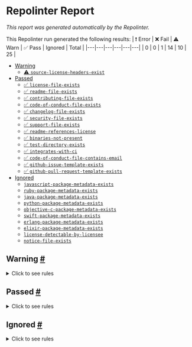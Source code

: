 [//]: # (---)

[//]: # (SPDX-License-Identifier: MIT)

[//]: # (---)

# Repolinter Report

*This report was generated automatically by the Repolinter.*

This Repolinter run generated the following results:
| ❗ Error | ❌ Fail | ⚠️ Warn | ✅ Pass | Ignored | Total |
|---|---|---|---|---|---|
| 0 | 0 | 1 | 14 | 10 | 25 |

- [Warning](#user-content-warning)
    - [⚠️ `source-license-headers-exist`](#user-content--source-license-headers-exist)
- [Passed](#user-content-passed)
    - [✅ `license-file-exists`](#user-content--license-file-exists)
    - [✅ `readme-file-exists`](#user-content--readme-file-exists)
    - [✅ `contributing-file-exists`](#user-content--contributing-file-exists)
    - [✅ `code-of-conduct-file-exists`](#user-content--code-of-conduct-file-exists)
    - [✅ `changelog-file-exists`](#user-content--changelog-file-exists)
    - [✅ `security-file-exists`](#user-content--security-file-exists)
    - [✅ `support-file-exists`](#user-content--support-file-exists)
    - [✅ `readme-references-license`](#user-content--readme-references-license)
    - [✅ `binaries-not-present`](#user-content--binaries-not-present)
    - [✅ `test-directory-exists`](#user-content--test-directory-exists)
    - [✅ `integrates-with-ci`](#user-content--integrates-with-ci)
    - [✅ `code-of-conduct-file-contains-email`](#user-content--code-of-conduct-file-contains-email)
    - [✅ `github-issue-template-exists`](#user-content--github-issue-template-exists)
    - [✅ `github-pull-request-template-exists`](#user-content--github-pull-request-template-exists)
- [Ignored](#user-content-ignored)
    - [`javascript-package-metadata-exists`](#user-content-javascript-package-metadata-exists)
    - [`ruby-package-metadata-exists`](#user-content-ruby-package-metadata-exists)
    - [`java-package-metadata-exists`](#user-content-java-package-metadata-exists)
    - [`python-package-metadata-exists`](#user-content-python-package-metadata-exists)
    - [`objective-c-package-metadata-exists`](#user-content-objective-c-package-metadata-exists)
    - [`swift-package-metadata-exists`](#user-content-swift-package-metadata-exists)
    - [`erlang-package-metadata-exists`](#user-content-erlang-package-metadata-exists)
    - [`elixir-package-metadata-exists`](#user-content-elixir-package-metadata-exists)
    - [`license-detectable-by-licensee`](#user-content-license-detectable-by-licensee)
    - [`notice-file-exists`](#user-content-notice-file-exists)

## Warning <a href="#user-content-warning" id="warning">#</a>

<details>
<summary>Click to see rules</summary>

### ⚠️ `source-license-headers-exist` <a href="#user-content--source-license-headers-exist" id="-source-license-headers-exist">#</a>

Did not find file matching the specified patterns. Below is a list of files or patterns that failed:

- `**/*.js`
- `!node_modules/**`

</details>

## Passed <a href="#user-content-passed" id="passed">#</a>

<details>
<summary>Click to see rules</summary>

### ✅ `license-file-exists` <a href="#user-content--license-file-exists" id="-license-file-exists">#</a>

Found file (`LICENSE`).

### ✅ `readme-file-exists` <a href="#user-content--readme-file-exists" id="-readme-file-exists">#</a>

Found file (`README.md`).

### ✅ `contributing-file-exists` <a href="#user-content--contributing-file-exists" id="-contributing-file-exists">#</a>

Found file (`CONTRIBUTING.md`).

### ✅ `code-of-conduct-file-exists` <a href="#user-content--code-of-conduct-file-exists" id="-code-of-conduct-file-exists">#</a>

Found file (`CODE_OF_CONDUCT.md`).

### ✅ `changelog-file-exists` <a href="#user-content--changelog-file-exists" id="-changelog-file-exists">#</a>

Found file (`CHANGELOG.md`).

### ✅ `security-file-exists` <a href="#user-content--security-file-exists" id="-security-file-exists">#</a>

Found file (`SECURITY.md`).

### ✅ `support-file-exists` <a href="#user-content--support-file-exists" id="-support-file-exists">#</a>

Found file (`SUPPORT.md`).

### ✅ `readme-references-license` <a href="#user-content--readme-references-license" id="-readme-references-license">#</a>

Contains license (`README.md`).

### ✅ `binaries-not-present` <a href="#user-content--binaries-not-present" id="-binaries-not-present">#</a>

Excluded file type doesn't exist. (`**/*.exe,**/*.dll,!node_modules/**`).

### ✅ `test-directory-exists` <a href="#user-content--test-directory-exists" id="-test-directory-exists">#</a>

Found file (`dcl_data_structures/tests`).

### ✅ `integrates-with-ci` <a href="#user-content--integrates-with-ci" id="-integrates-with-ci">#</a>

Found file (`.github/workflows/audit.yml`).

### ✅ `code-of-conduct-file-contains-email` <a href="#user-content--code-of-conduct-file-contains-email" id="-code-of-conduct-file-contains-email">#</a>

Contains email address (`CODE_OF_CONDUCT.md`).

### ✅ `github-issue-template-exists` <a href="#user-content--github-issue-template-exists" id="-github-issue-template-exists">#</a>

Found file (`.github/ISSUE_TEMPLATE`).

### ✅ `github-pull-request-template-exists` <a href="#user-content--github-pull-request-template-exists" id="-github-pull-request-template-exists">#</a>

Found file (`.github/PULL_REQUEST_TEMPLATE.md`).

</details>

## Ignored <a href="#user-content-ignored" id="ignored">#</a>

<details>
<summary>Click to see rules</summary>

### `javascript-package-metadata-exists` <a href="#user-content-javascript-package-metadata-exists" id="javascript-package-metadata-exists">#</a>

This rule was ignored for the following reason: ignored due to unsatisfied condition(s): "language=javascript"

### `ruby-package-metadata-exists` <a href="#user-content-ruby-package-metadata-exists" id="ruby-package-metadata-exists">#</a>

This rule was ignored for the following reason: ignored due to unsatisfied condition(s): "language=ruby"

### `java-package-metadata-exists` <a href="#user-content-java-package-metadata-exists" id="java-package-metadata-exists">#</a>

This rule was ignored for the following reason: ignored due to unsatisfied condition(s): "language=java"

### `python-package-metadata-exists` <a href="#user-content-python-package-metadata-exists" id="python-package-metadata-exists">#</a>

This rule was ignored for the following reason: ignored due to unsatisfied condition(s): "language=python"

### `objective-c-package-metadata-exists` <a href="#user-content-objective-c-package-metadata-exists" id="objective-c-package-metadata-exists">#</a>

This rule was ignored for the following reason: ignored due to unsatisfied condition(s): "language=objective-c"

### `swift-package-metadata-exists` <a href="#user-content-swift-package-metadata-exists" id="swift-package-metadata-exists">#</a>

This rule was ignored for the following reason: ignored due to unsatisfied condition(s): "language=swift"

### `erlang-package-metadata-exists` <a href="#user-content-erlang-package-metadata-exists" id="erlang-package-metadata-exists">#</a>

This rule was ignored for the following reason: ignored due to unsatisfied condition(s): "language=erlang"

### `elixir-package-metadata-exists` <a href="#user-content-elixir-package-metadata-exists" id="elixir-package-metadata-exists">#</a>

This rule was ignored for the following reason: ignored due to unsatisfied condition(s): "language=elixir"

### `license-detectable-by-licensee` <a href="#user-content-license-detectable-by-licensee" id="license-detectable-by-licensee">#</a>

This rule was ignored for the following reason: ignored because level is "off"

### `notice-file-exists` <a href="#user-content-notice-file-exists" id="notice-file-exists">#</a>

This rule was ignored for the following reason: ignored due to unsatisfied condition(s): "license=Apache-2.0"

</details>

